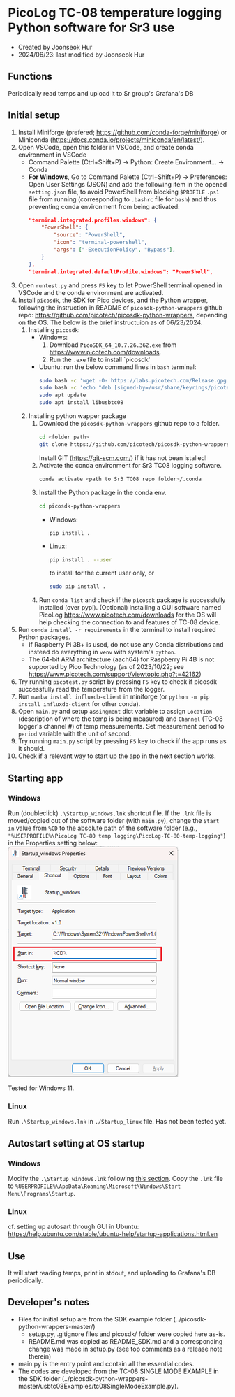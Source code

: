 # PicoLog TC-08 temperature logging Python software for Sr3 use
- Created by Joonseok Hur
- 2024/06/23: last modified by Joonseok Hur

## Functions
Periodically read temps and upload it to Sr group's Grafana's DB

## Initial setup
1. Install Miniforge (prefered; https://github.com/conda-forge/miniforge) or Miniconda (https://docs.conda.io/projects/miniconda/en/latest/).
2. Open VSCode, open this folder in VSCode, and create conda environment in VSCode
    - Command Palette (Ctrl+Shift+P) -> Python: Create Environment... -> Conda
    - **For Windows**, Go to Command Palette (Ctrl+Shift+P) -> Preferences: Open User Settings (JSON) and add the following item in the opened `setting.json` file, to avoid PowerShell from blocking `$PROFILE` `.ps1` file from running (corresponding to `.bashrc` file for `bash`) and thus preventing conda environment from being activated:
        ```JSON
        "terminal.integrated.profiles.windows": {
            "PowerShell": {
                "source": "PowerShell",
                "icon": "terminal-powershell",
                "args": ["-ExecutionPolicy", "Bypass"],
            }
        },
        "terminal.integrated.defaultProfile.windows": "PowerShell",
        ```
3. Open `runtest.py` and press `F5` key to let PowerShell terminal opened in VSCode and the conda environment are activated.
4. Install `picosdk`, the SDK for Pico devices, and the Python wrapper, following the instruction in README of `picosdk-python-wrappers` github repo: https://github.com/picotech/picosdk-python-wrappers, depending on the OS. The below is the brief instructuion as of 06/23/2024.
    1. Installing `picosdk`:
        - Windows: 
            1. Download `PicoSDK_64_10.7.26.362.exe` from https://www.picotech.com/downloads.
            2. Run the `.exe` file to install `picosdk'
        - Ubuntu: run the below command lines in `bash` terminal:
            ```bash
            sudo bash -c 'wget -O- https://labs.picotech.com/Release.gpg.key | gpg --dearmor > /usr/share/keyrings/picotech-archive-keyring.gpg'
            sudo bash -c 'echo "deb [signed-by=/usr/share/keyrings/picotech-archive-keyring.gpg] https://labs.picotech.com/rc/picoscope7/debian/ picoscope main" >/etc/apt/sources.list.d/picoscope7.list'
            sudo apt update
            sudo apt install libusbtc08
            ```
    2. Installing python wapper package
        1. Download the `picosdk-python-wrappers` github repo to a folder.
            ```bash
            cd <folder path>
            git clone https://github.com/picotech/picosdk-python-wrappers.git
            ```
            Install GIT (https://git-scm.com/) if it has not bean istalled!
        2. Activate the conda environment for Sr3 TC08 logging software.
            ```bash
            conda activate <path to Sr3 TC08 repo folder>/.conda
            ```
        3. Install the Python package in the conda env.
            ```bash
            cd picosdk-python-wrappers
            ```
            - Windows:
                ```
                pip install .
                ```
            - Linux:
                ```bash
                pip install . --user
                ```
                to install for the current user only, or
                ```bash
                sudo pip install .
                ```
        4. Run `conda list` and check if the `picosdk` package is successfully installed (over pypi).
    (Optional) installing a GUI software named PicoLog https://www.picotech.com/downloads for the OS will help checking the connection to and features of TC-08 device.
5. Run `conda install -r requirements` in the terminal to install required Python packages.
    - If Raspberry Pi 3B+ is used, do not use any Conda distributions and instead do everything in `venv` with system's `python`.
    - The 64-bit ARM architecture (aach64) for Raspberry Pi 4B is not supported by Pico Technology (as of 2023/10/22; see https://www.picotech.com/support/viewtopic.php?t=42162)
6. Try running `picotest.py` script by pressing `F5` key to check if picosdk successfully read the temperature from the logger.
7. Run `mamba install influxdb-client` in miniforge (or `python -m pip install influxdb-client` for other conda).
8. Open `main.py` and setup `assingment` dict variable to assign `Location` (description of where the temp is being measured) and `Channel` (TC-08 logger's channel #) of temp measurements. Set measurement period to `period` variable with the unit of second. 
9. Try running `main.py` script by pressing `F5` key to check if the app runs as it should.
10. Check if a relevant way to start up the app in the next section works.

## Starting app
### Windows
Run (doubleclick) `.\Startup_windows.lnk` shortcut file. If the `.lnk` file is moved/copied out of the software folder (with `main.py`), change the `Start in` value from `%CD` to the absolute path of the software folder (e.g., `"%USERPROFILE%\PicoLog TC-80 temp logging\PicoLog-TC-80-temp-logging"`) in the Properties setting below:
![image](windows-lnk-setting.jpg)

Tested for Windows 11.

### Linux
Run `.\Startup_windows.lnk` in `./Startup_linux` file.
Has not been tested yet.

## Autostart setting at OS startup
### Windows
Modify the `.\Startup_windows.lnk` following [this section](#windows).
Copy the `.lnk` file to `%USERPROFILE%\AppData\Roaming\Microsoft\Windows\Start Menu\Programs\Startup`.

### Linux
cf. setting up autosart through GUI in Ubuntu: https://help.ubuntu.com/stable/ubuntu-help/startup-applications.html.en

## Use
It will start reading temps, print in stdout, and uploading to Grafana's DB periodically. 

## Developer's notes
- Files for initial setup are from the SDK example folder (../picosdk-python-wrappers-master/)
    - setup.py, .gitignore files and picosdk/ folder were copied here as-is.
    - README.md was copied as README_SDK.md and a corresponding change was made in setup.py (see top comments as a release note therein)
- main.py is the entry point and contain all the essential codes.
- The codes are developed from the TC-08 SINGLE MODE EXAMPLE in the SDK folder (../picosdk-python-wrappers-master/usbtc08Examples/tc08SingleModeExample.py).